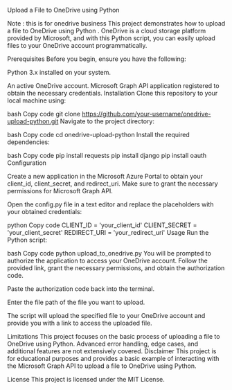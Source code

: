 Upload a File to OneDrive using Python

Note : this is for onedrive business
This project demonstrates how to upload a file to OneDrive using Python . OneDrive is a cloud storage platform provided by Microsoft, and with this Python script, you can easily upload files to your OneDrive account programmatically.

Prerequisites
Before you begin, ensure you have the following:

Python 3.x installed on your system.

An active OneDrive account.
Microsoft Graph API application registered to obtain the necessary credentials.
Installation
Clone this repository to your local machine using:

bash
Copy code
git clone https://github.com/your-username/onedrive-upload-python.git
Navigate to the project directory:

bash
Copy code
cd onedrive-upload-python
Install the required dependencies:

bash
Copy code
pip install requests
pip install django
pip install oauth
Configuration

Create a new application in the Microsoft Azure Portal to obtain your client_id, client_secret, and redirect_uri. Make sure to grant the necessary permissions for Microsoft Graph API.

Open the config.py file in a text editor and replace the placeholders with your obtained credentials:

python
Copy code
CLIENT_ID = 'your_client_id'
CLIENT_SECRET = 'your_client_secret'
REDIRECT_URI = 'your_redirect_uri'
Usage
Run the Python script:

bash
Copy code
python upload_to_onedrive.py
You will be prompted to authorize the application to access your OneDrive account. Follow the provided link, grant the necessary permissions, and obtain the authorization code.

Paste the authorization code back into the terminal.

Enter the file path of the file you want to upload.

The script will upload the specified file to your OneDrive account and provide you with a link to access the uploaded file.

Limitations
This project focuses on the basic process of uploading a file to OneDrive using Python. Advanced error handling, edge cases, and additional features are not extensively covered.
Disclaimer
This project is for educational purposes and provides a basic example of interacting with the Microsoft Graph API to upload a file to OneDrive using Python.

License
This project is licensed under the MIT License.

